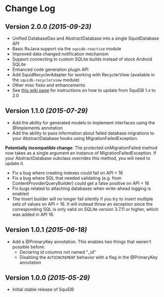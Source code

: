 Change Log
==========

Version 2.0.0 *(2015-09-23)*
----------------------------
* Unified DatabaseDao and AbstractDatabase into a single SquidDatabase API
* Basic RxJava support via the `squidb-reactive` module
* Improved data changed notification mechanism
* Support connecting to custom SQLite builds instead of stock Android SQLite
* Enhanced code generation plugin API
* Add SquidRecyclerAdapter for working with RecyclerView (available in the `squidb-recyclerview` module)
* Other misc fixes and enhancements
* See [this wiki page](https://github.com/yahoo/squidb/wiki/Changes-in-SquiDB-2.0) for instructions on how to update from SquiDB 1.x to 2.0

Version 1.1.0 *(2015-07-29)*
----------------------------

 * Add the ability for generated models to implement interfaces using the @Implements annotation
 * Add the ability to pass information about failed database migrations to your AbstractDatabase hooks using MigrationFailedException.

 **Potentially incompatible change**: The protected onMigrationFailed method now takes as a single argument an instance of MigrationFailedException. If your AbstractDatabase subclass overrides this method, you will need to update it.
 * Fix a bug where creating indexes could fail on API < 16
 * Fix a bug where SQL that needed validating (e.g. from ContentProviderQueryBuilder) could get a false positive on API < 16
 * Fix bugs related to attaching databases when write-ahead logging is enabled
 * The Insert builder will no longer fail silently if you try to insert multiple sets of values on API < 16.
   It will instead throw an exception since the corresponding SQL is only valid on SQLite version 3.7.11 or higher,
   which was added in API 16.

Version 1.0.1 *(2015-06-18)*
----------------------------

 * Add a @PrimaryKey annotation. This enables two things that weren't possible before:
   * Declaring id columns not named "\_id"
   * Disabling the `AUTOINCREMENT` behavior with a flag in the @PrimaryKey annotation

Version 1.0.0 *(2015-05-29)*
----------------------------

 * Initial stable release of SquiDB
